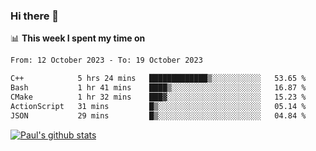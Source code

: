 ### Hi there 👋

📊 **This week I spent my time on**
<!--START_SECTION:waka-->

```txt
From: 12 October 2023 - To: 19 October 2023

C++            5 hrs 24 mins   █████████████▒░░░░░░░░░░░   53.65 %
Bash           1 hr 41 mins    ████▒░░░░░░░░░░░░░░░░░░░░   16.87 %
CMake          1 hr 32 mins    ███▓░░░░░░░░░░░░░░░░░░░░░   15.23 %
ActionScript   31 mins         █▒░░░░░░░░░░░░░░░░░░░░░░░   05.14 %
JSON           29 mins         █▒░░░░░░░░░░░░░░░░░░░░░░░   04.84 %
```

<!--END_SECTION:waka-->


[![Paul's github stats](https://github-readme-stats.vercel.app/api?username=mickeyouyou&theme=dracula&show_icons=true)](https://github.com/anuraghazra/github-readme-stats)
